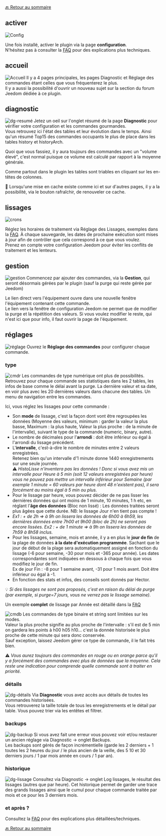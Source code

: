 [🔙 Retour au sommaire](index.md)

## activer
![Config](img/conf.png)

Une fois installé, activer le plugin via la page **configuration**.  
N'hésitez pas à consulter la [FAQ](faq.md) pour des explications plus techniques.

## accueil
![Accueil](img/acc.png)
Il y a 4 pages principales, les pages Diagnostic et Réglage des commandes étant celles que vous fréquenterez le plus.  
Il y a aussi la possibilité d'ouvrir un nouveau sujet sur la section du forum Jeedom dédiée à ce plugin.

## diagnostic
![dg-resumé](img/dg-res.png)
Jetez un oeil sur l'onglet résumé de la page **Diagnostic** pour vérifier votre configuration et les commandes gourmandes.  
Vous retrouvez ici l'état des tables et leur évolution dans le temps. Ainsi qu'un résumé Top15 des commandes occupants le plus de place dans les tables history et historyArch.

Quoi que vous fassiez, il y aura toujours des commandes avec un "volume élevé", c'est normal puisque ce volume est calculé par rapport à la moyenne générale.

Comme partout dans le plugin les tables sont triables en cliquant sur les en-têtes de colonnes.
  
🧠 Lorsqu'une mise en cache existe comme ici et sur d'autres pages, il y a la possibilité, via le bouton rafraîchir, de renouveler ce cache.

## lissages
![crons](img/crons.png)  

Réglez les horaires de traitement via Réglage des Lissages, exemples dans la [FAQ](faq.md).
À chaque sauvegarde, les dates de prochaine exécution sont mises à jour afin de contrôler que cela correspond à ce que vous voulez.  
Prenez en compte votre configuration Jeedom pour éviter les conflits de traitement et les lenteurs.

## gestion
![gestion](img/gestion.png)
Commencez par ajouter des commandes, via la **Gestion**, qui seront désormais gérées par le plugin (sauf la purge qui reste gérée par Jeedom)

Le lien direct vers l'équipement ouvre dans une nouvelle fenêtre l'équipement contenant cette commande.  
Le lien vers la fenêtre de configuration Jeedom ne permet que de modifier la purge et la répétition des valeurs. Si vous voulez modifier le reste, qui n'est ici que pour info, il faut ouvrir la page de l'équipement.

## réglages
![réglage](img/regl.png)
Ouvrez le **Réglage des commandes** pour configurer chaque commande.

### type
![cmdr](img/cmdr.png)
Les commandes de type numérique ont plus de possibilités.
Retrouvez pour chaque commande ses statistiques dans les 2 tables, les infos de base comme le délai avant la purge. La dernière valeur et sa date, en voir plus avec les 20 dernières valeurs dans chacune des tables. Un menu de navigation entre les commandes.

Ici, vous réglez les lissages pour cette commande :
- Son **mode** de lissage, c'est la façon dont vont être regroupées les données (Moyenne des valeurs, minimum : garder la valeur la plus basse, Maximum : la plus haute, Valeur la plus proche : de la minute de l'intervalle), suivant le type de la commande (numeric, binary, autre). 
- Le nombre de décimales pour l'**arrondi** : doit être inférieur ou égal à l'arrondi du lissage précédent. 
- L'**intervalle**, c'est-à-dire le nombre de minutes entre 2 valeurs enregistrées.  
Retenez bien qu'un intervalle d'1 minute donne 1440 enregistrements sur une seule journée.  
⚠️ *HistoLisse n'inventera pas les données ! Donc si vous avez mis un intervalle pour Heure à 5 min (soit 12 valeurs enregistrées par heure) vous ne pouvez pas mettre un intervalle inférieur pour Semaine (par exemple 1 minute = 60 valeurs par heure dont 48 n'existent pas), il sera forcément au moins égal à 5 min ou plus.*
- Pour le lissage par heure, vous pouvez décider de ne pas lisser les dernières données qui ont moins de 1 minute, 10 minutes, 1 h etc, en réglant l'**âge des données** (Bloc non lissé) : Les données traitées seront plus âgées que cette durée. NB: le lissage Jour n'en tient pas compte !
 - *Ex1 : + de 2h => à 9h on lissera les données de 6h00 à 6h59, les dernières données entre 7h00 et 9h00 (bloc de 2h) ne seront pas encore lissées. Ex2 : + de 1 minute => à 9h on lissera les données de 7h59 à 8h58 inclus.*
- Pour les lissages, semaine, mois et année, il y a en plus le **jour de fin** de la plage de données **à la date d'exécution programmée**. Sachant que le jour de début de la plage sera automatiquement assigné en fonction du lissage (-6 pour semaine, -30 pour mois et -365 pour année). Les dates correspondantes sont indiquées en dessous à chaque fois que vous modifiez le jour de fin.  
Ex de jour Fin : -8 pour 1 semaine avant, -31 pour 1 mois avant. Doit être inférieur ou égal à -1.
- En fonction des stats et infos, des conseils sont donnés par Hector.

💡 *Si des lissages ne sont pas proposés, c'est en raison du délai de purge (par exemple, si purge=7 jours, vous ne verrez pas le lissage semaine).* 

Un exemple **complet** de lissage par Année est détaillé dans la [FAQ](faq.md)

![cmdb](img/cmdb.png)
Les commandes de type binaire et string sont limitées sur les modes.  
Valeur la plus proche signifie au plus proche de l'intervalle : s'il est de 5 min on gardera les points à h00 h05 h10... c'est la donnée historisée le plus proche de cette minute qui sera donc conservée.  
Sauf exception, laissez Jeedom gérer ce type de commande, il le fait très bien.

⚠️ *Vous aurez toujours des commandes en rouge ou en orange parce qu'il y a forcément des commandes avec plus de données que la moyenne. Cela reste une indication pour comprende quelle commande sont à traiter en priorité.*

### détails
![dg-détails](img/dg-det.png)
Via **Diagnostic** vous avez accès aux détails de toutes les commandes historisées.  
Vous retrouverez la taille totale de tous les enregistrements et le détail par table. Vous pouvez trier via les entêtes et filtrer.

### backups
![dg-backup](img/dg-back.png)
Si vous avez fait une erreur vous pouvez voir et/ou restaurer un ancien réglage via Diagnostic → onglet Backups.  
Les backups sont gérés de façon incrémentielle (garde les 2 derniers + 1 toutes les 2 heures du jour / le plus ancien de la veille, des 5 10 et 30 derniers jours / 1 par mois année en cours / 1 par an).

### historique
![dg-lissage](img/dg-liss.png)
Consultez via Diagnostic  → onglet Log lissages, le résultat des lissages (autres que par heure). Cet historique permet de garder une trace des grands lissages ainsi que le cumul pour chaque commande traitée par mois et ce pour les 3 derniers mois.

### et après ?
Consultez la [FAQ](faq.md) pour des explications plus détaillées/techniques.

[🔙 Retour au sommaire](index.md)